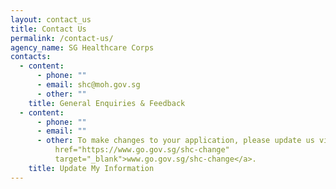 ```yaml
---
layout: contact_us
title: Contact Us
permalink: /contact-us/
agency_name: SG Healthcare Corps
contacts:
  - content:
      - phone: ""
      - email: shc@moh.gov.sg
      - other: ""
    title: General Enquiries & Feedback
  - content:
      - phone: ""
      - email: ""
      - other: To make changes to your application, please update us via <a
          href="https://www.go.gov.sg/shc-change"
          target="_blank">www.go.gov.sg/shc-change</a>.
    title: Update My Information
---
```

